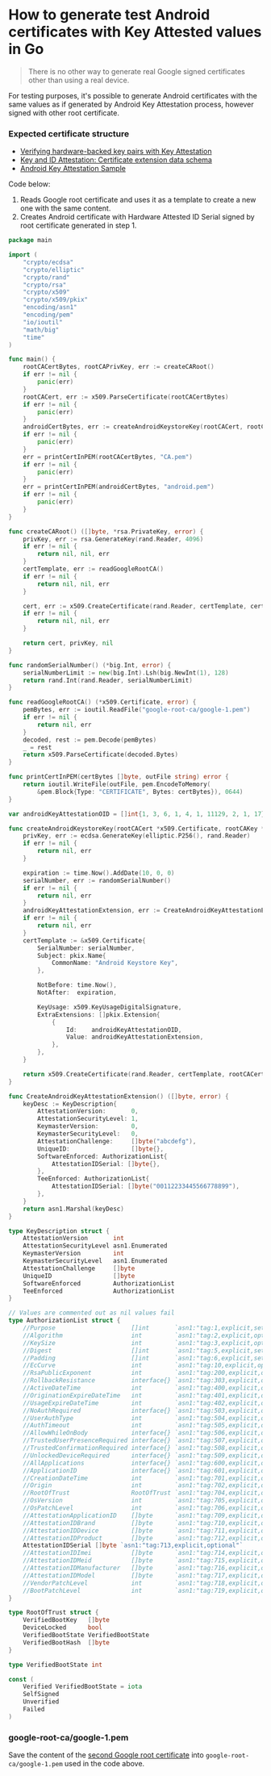 # How to generate test Android certificates with Key Attested values in Go

> There is no other way to generate real Google signed certificates other than using a real device.

For testing purposes, it's possible to generate Android certificates with the same values as if generated by Android Key Attestation process, however signed with other root certificate.

### Expected certificate structure

- [Verifying hardware-backed key pairs with Key Attestation
  ](https://developer.android.com/training/articles/security-key-attestation)
- [Key and ID Attestation: Certificate extension data schema](https://developer.android.com/training/articles/security-key-attestation#certificate_schema)
- [Android Key Attestation Sample](https://github.com/google/android-key-attestation)

Code below:
1. Reads Google root certificate and uses it as a template to create a new one with the same content.
2. Creates Android certificate with Hardware Attested ID Serial signed by root certificate generated in step 1.

```go
package main

import (
	"crypto/ecdsa"
	"crypto/elliptic"
	"crypto/rand"
	"crypto/rsa"
	"crypto/x509"
	"crypto/x509/pkix"
	"encoding/asn1"
	"encoding/pem"
	"io/ioutil"
	"math/big"
	"time"
)

func main() {
	rootCACertBytes, rootCAPrivKey, err := createCARoot()
	if err != nil {
		panic(err)
	}
	rootCACert, err := x509.ParseCertificate(rootCACertBytes)
	if err != nil {
		panic(err)
	}
	androidCertBytes, err := createAndroidKeystoreKey(rootCACert, rootCAPrivKey)
	if err != nil {
		panic(err)
	}
	err = printCertInPEM(rootCACertBytes, "CA.pem")
	if err != nil {
		panic(err)
	}
	err = printCertInPEM(androidCertBytes, "android.pem")
	if err != nil {
		panic(err)
	}
}

func createCARoot() ([]byte, *rsa.PrivateKey, error) {
	privKey, err := rsa.GenerateKey(rand.Reader, 4096)
	if err != nil {
		return nil, nil, err
	}
	certTemplate, err := readGoogleRootCA()
	if err != nil {
		return nil, nil, err
	}

	cert, err := x509.CreateCertificate(rand.Reader, certTemplate, certTemplate, privKey.Public(), privKey)
	if err != nil {
		return nil, nil, err
	}

	return cert, privKey, nil
}

func randomSerialNumber() (*big.Int, error) {
	serialNumberLimit := new(big.Int).Lsh(big.NewInt(1), 128)
	return rand.Int(rand.Reader, serialNumberLimit)
}

func readGoogleRootCA() (*x509.Certificate, error) {
	pemBytes, err := ioutil.ReadFile("google-root-ca/google-1.pem")
	if err != nil {
		return nil, err
	}
	decoded, rest := pem.Decode(pemBytes)
	_ = rest
	return x509.ParseCertificate(decoded.Bytes)
}

func printCertInPEM(certBytes []byte, outFile string) error {
	return ioutil.WriteFile(outFile, pem.EncodeToMemory(
		&pem.Block{Type: "CERTIFICATE", Bytes: certBytes}), 0644)
}

var androidKeyAttestationOID = []int{1, 3, 6, 1, 4, 1, 11129, 2, 1, 17}

func createAndroidKeystoreKey(rootCACert *x509.Certificate, rootCAKey *rsa.PrivateKey) ([]byte, error) {
	privKey, err := ecdsa.GenerateKey(elliptic.P256(), rand.Reader)
	if err != nil {
		return nil, err
	}

	expiration := time.Now().AddDate(10, 0, 0)
	serialNumber, err := randomSerialNumber()
	if err != nil {
		return nil, err
	}
	androidKeyAttestationExtension, err := CreateAndroidKeyAttestationExtension()
	if err != nil {
		return nil, err
	}
	certTemplate := &x509.Certificate{
		SerialNumber: serialNumber,
		Subject: pkix.Name{
			CommonName: "Android Keystore Key",
		},

		NotBefore: time.Now(),
		NotAfter:  expiration,

		KeyUsage: x509.KeyUsageDigitalSignature,
		ExtraExtensions: []pkix.Extension{
			{
				Id:    androidKeyAttestationOID,
				Value: androidKeyAttestationExtension,
			},
		},
	}

	return x509.CreateCertificate(rand.Reader, certTemplate, rootCACert, privKey.Public(), rootCAKey)
}

func CreateAndroidKeyAttestationExtension() ([]byte, error) {
	keyDesc := KeyDescription{
		AttestationVersion:       0,
		AttestationSecurityLevel: 1,
		KeymasterVersion:         0,
		KeymasterSecurityLevel:   0,
		AttestationChallenge:     []byte("abcdefg"),
		UniqueID:                 []byte{},
		SoftwareEnforced: AuthorizationList{
			AttestationIDSerial: []byte{},
		},
		TeeEnforced: AuthorizationList{
			AttestationIDSerial: []byte("00112233445566778899"),
		},
	}
	return asn1.Marshal(keyDesc)
}

type KeyDescription struct {
	AttestationVersion       int
	AttestationSecurityLevel asn1.Enumerated
	KeymasterVersion         int
	KeymasterSecurityLevel   asn1.Enumerated
	AttestationChallenge     []byte
	UniqueID                 []byte
	SoftwareEnforced         AuthorizationList
	TeeEnforced              AuthorizationList
}

// Values are commented out as nil values fail
type AuthorizationList struct {
	//Purpose                     []int       `asn1:"tag:1,explicit,set,optional"`
	//Algorithm                   int         `asn1:"tag:2,explicit,optional"`
	//KeySize                     int         `asn1:"tag:3,explicit,optional"`
	//Digest                      []int       `asn1:"tag:5,explicit,set,optional"`
	//Padding                     []int       `asn1:"tag:6,explicit,set,optional"`
	//EcCurve                     int         `asn1:"tag:10,explicit,optional"`
	//RsaPublicExponent           int         `asn1:"tag:200,explicit,optional"`
	//RollbackResistance          interface{} `asn1:"tag:303,explicit,optional"`
	//ActiveDateTime              int         `asn1:"tag:400,explicit,optional"`
	//OriginationExpireDateTime   int         `asn1:"tag:401,explicit,optional"`
	//UsageExpireDateTime         int         `asn1:"tag:402,explicit,optional"`
	//NoAuthRequired              interface{} `asn1:"tag:503,explicit,optional"`
	//UserAuthType                int         `asn1:"tag:504,explicit,optional"`
	//AuthTimeout                 int         `asn1:"tag:505,explicit,optional"`
	//AllowWhileOnBody            interface{} `asn1:"tag:506,explicit,optional"`
	//TrustedUserPresenceRequired interface{} `asn1:"tag:507,explicit,optional"`
	//TrustedConfirmationRequired interface{} `asn1:"tag:508,explicit,optional"`
	//UnlockedDeviceRequired      interface{} `asn1:"tag:509,explicit,optional"`
	//AllApplications             interface{} `asn1:"tag:600,explicit,optional"`
	//ApplicationID               interface{} `asn1:"tag:601,explicit,optional"`
	//CreationDateTime            int         `asn1:"tag:701,explicit,optional"`
	//Origin                      int         `asn1:"tag:702,explicit,optional"`
	//RootOfTrust                 RootOfTrust `asn1:"tag:704,explicit,optional"`
	//OsVersion                   int         `asn1:"tag:705,explicit,optional"`
	//OsPatchLevel                int         `asn1:"tag:706,explicit,optional"`
	//AttestationApplicationID    []byte      `asn1:"tag:709,explicit,optional"`
	//AttestationIDBrand          []byte      `asn1:"tag:710,explicit,optional"`
	//AttestationIDDevice         []byte      `asn1:"tag:711,explicit,optional"`
	//AttestationIDProduct        []byte      `asn1:"tag:712,explicit,optional"`
	AttestationIDSerial []byte `asn1:"tag:713,explicit,optional"`
	//AttestationIDImei           []byte      `asn1:"tag:714,explicit,optional"`
	//AttestationIDMeid           []byte      `asn1:"tag:715,explicit,optional"`
	//AttestationIDManufacturer   []byte      `asn1:"tag:716,explicit,optional"`
	//AttestationIDModel          []byte      `asn1:"tag:717,explicit,optional"`
	//VendorPatchLevel            int         `asn1:"tag:718,explicit,optional"`
	//BootPatchLevel              int         `asn1:"tag:719,explicit,optional"`
}

type RootOfTrust struct {
	VerifiedBootKey   []byte
	DeviceLocked      bool
	VerifiedBootState VerifiedBootState
	VerifiedBootHash  []byte
}

type VerifiedBootState int

const (
	Verified VerifiedBootState = iota
	SelfSigned
	Unverified
	Failed
)
```

### google-root-ca/google-1.pem

Save the content of the [second Google root certificate](https://developer.android.com/training/articles/security-key-attestation#root_certificate) into `google-root-ca/google-1.pem` used in the code above. 